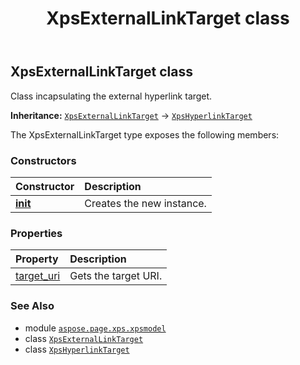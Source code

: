 ﻿---
title: XpsExternalLinkTarget class
second_title: Aspose.Page for Python via .NET API References
description: 
type: docs
weight: 80
url: /python-net/aspose.page.xps.xpsmodel/xpsexternallinktarget/
is_root: false
---

## XpsExternalLinkTarget class

Class incapsulating the external hyperlink target.



**Inheritance:** [`XpsExternalLinkTarget`](/page/python-net/aspose.page.xps.xpsmodel/xpsexternallinktarget) → 
[`XpsHyperlinkTarget`](/page/python-net/aspose.page.xps.xpsmodel/xpshyperlinktarget)



The XpsExternalLinkTarget type exposes the following members:

### Constructors
| Constructor | Description |
| :- | :- |
| [__init__](/page/python-net/aspose.page.xps.xpsmodel/xpsexternallinktarget/__init__/#str) | Creates the new instance. |


### Properties
| Property | Description |
| :- | :- |
| [target_uri](/page/python-net/aspose.page.xps.xpsmodel/xpsexternallinktarget/target_uri) | Gets the target URI. |



### See Also
* module [`aspose.page.xps.xpsmodel`](..)
* class [`XpsExternalLinkTarget`](/page/python-net/aspose.page.xps.xpsmodel/xpsexternallinktarget)
* class [`XpsHyperlinkTarget`](/page/python-net/aspose.page.xps.xpsmodel/xpshyperlinktarget)
